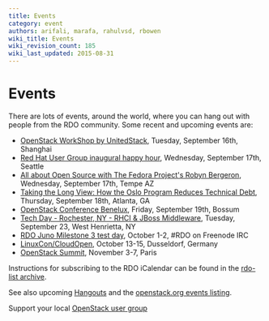 ```yaml
---
title: Events
category: event
authors: arifali, marafa, rahulvsd, rbowen
wiki_title: Events
wiki_revision_count: 185
wiki_last_updated: 2015-08-31
---
```


# Events

There are lots of events, around the world, where you can hang out with people from the RDO community. Some recent and upcoming events are:

*   [OpenStack WorkShop by UnitedStack](http://www.meetup.com/China-OpenStack-User-Group/events/203178112/), Tuesday, September 16th, Shanghai
*   [Red Hat User Group inaugural happy hour](http://www.meetup.com/Seattle-Red-Hat-Enterprise-Linux-User-Group/), Wednesday, September 17th, Seattle
*   [All about Open Source with The Fedora Project's Robyn Bergeron](http://www.meetup.com/PhoenixRedHatSoftwareUserGroup/events/202336622/), Wednesday, September 17th, Tempe AZ
*   [Taking the Long View: How the Oslo Program Reduces Technical Debt](http://www.meetup.com/openstack-atlanta/events/199573312/), Thursday, September 18th, Atlanta, GA
*   [OpenStack Conference Benelux](http://www.meetup.com/Openstack-Netherlands/events/181447772/), Friday, September 19th, Bossum
*   [Tech Day - Rochester, NY - RHCI & JBoss Middleware](http://www.meetup.com/RedHatTechDay/events/204676922/), Tuesday, September 23, West Henrietta, NY
*   [RDO Juno Milestone 3 test day](https://openstack.redhat.com/RDO_test_day_Juno_milestone_3), October 1-2, #RDO on Freenode IRC
*   [LinuxCon/CloudOpen](http://events.linuxfoundation.org/events/linuxcon-europe), October 13-15, Dusseldorf, Germany
*   [OpenStack Summit](http://openstack.org/summit), November 3-7, Paris

Instructions for subscribing to the RDO iCalendar can be found in the [rdo-list archive](https://www.redhat.com/archives/rdo-list/2014-January/msg00133.html).

See also upcoming [Hangouts](Hangouts) and the [openstack.org events listing](http://www.openstack.org/community/events/).

Support your local [OpenStack user group](https://wiki.openstack.org/wiki/OpenStack_User_Groups)
